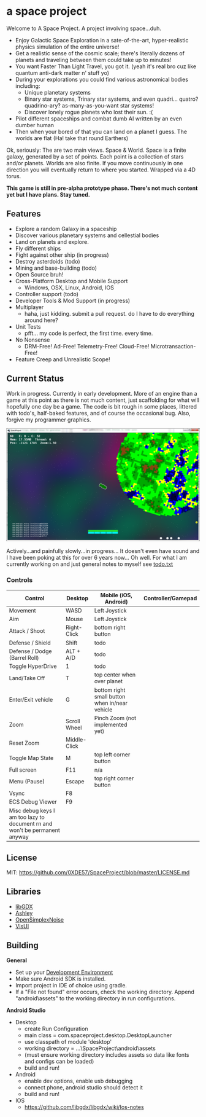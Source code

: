 # a space project
Welcome to A Space Project. A project involving space...duh.
* Enjoy Galactic Space Exploration in a sate-of-the-art, hyper-realistic physics simulation of the entire universe!
* Get a realistic sense of the cosmic scale; there's literally dozens of planets and traveling between them could take up to minutes!
* You want Faster Than Light Travel, you got it. (yeah it's real bro cuz like quantum anti-dark matter n' stuff yo)
* During your explorations you could find various astronomical bodies including:
    * Unique planetary systems
    * Binary star systems, Trinary star systems, and even quadri... quatro? quadrino-ary? as-many-as-you-want star systems!
    * Discover lonely rogue planets who lost their sun. :(
* Pilot different spaceships and combat dumb AI written by an even dumber human
* Then when your bored of that you can land on a planet I guess. The worlds are flat (Ha! take that round Earthers)

Ok, seriously: The are two main views. Space & World.
Space is a finite galaxy, generated by a set of points. Each point is a collection of stars and/or planets.
Worlds are also finite. If you move continuously in one direction you will eventually return to where you started. Wrapped via a 4D torus.

**This game is still in pre-alpha prototype phase. There's not much content yet but I have plans. Stay tuned.**


## Features
* Explore a random Galaxy in a spaceship
* Discover various planetary systems and cellestial bodies
* Land on planets and explore.
* Fly different ships
* Fight against other ship (in progress)
* Destroy asterdoids (todo)
* Mining and base-building (todo)
* Open Source bruh!
* Cross-Platform Desktop and Mobile Support
  * Windows, OSX, Linux, Android, IOS
* Controller support (todo)
* Developer Tools & Mod Support (in progress)
* Multiplayer
  * haha, just kidding. submit a pull request. do I have to do everything around here?
* Unit Tests
  * pfft... my code is perfect, the first time. every time.
* No Nonsense
   * DRM-Free! Ad-Free! Telemetry-Free! Cloud-Free! Microtransaction-Free!
* Feature Creep and Unrealistic Scope!


## Current Status
Work in progress. Currently in early development. More of an engine than a game at this point as there is not much content, just scaffolding for what will hopefully one day be a game. The code is bit rough in some places, littered with todo's, half-baked features, and of course the occasional bug. Also, forgive my programmer graphics.


![screenshot](/Capture.PNG?raw=true)

Actively...and painfully slowly...in progress... It doesn't even have sound and I have been poking at this for over 6 years now... Oh well. For what I am currently working on and just general notes to myself see [todo.txt](https://github.com/0XDE57/SpaceProject/blob/master/todo.txt)


### Controls
| Control                        | Desktop      | Mobile (iOS, Android)                    | Controller/Gamepad |
|------------------------------- | ------------ | ---------------------------------------- | ------------------ |
| Movement                       | WASD         | Left Joystick                            |                    |
| Aim                            | Mouse        | Left Joystick                            |                    |
| Attack / Shoot                 | Right-Click  | bottom right button                      |                    |
| Defense / Shield               | Shift        | todo                                     |                    |
| Defense / Dodge (Barrel Roll)  | ALT + A/D    | todo                                     |                    |
| Toggle HyperDrive              | 1            | todo                                     |                    |
| Land/Take Off                  | T            | top center when over planet              |                    |
| Enter/Exit vehicle             | G            | bottom right small button when in/near vehicle |                    |
| Zoom                           | Scroll Wheel | Pinch Zoom (not implemented yet)         |                    |
| Reset Zoom                     | Middle-Click |                                          |                    |
| Toggle Map State               | M            | top left corner button                   |                    |
| Full screen                    | F11          | n/a                                      |                    |
| Menu (Pause)                   | Escape       | top right corner button                  |                    |
| Vsync                          | F8           |                                          |                    |
| ECS Debug Viewer               | F9           |                                          |                    |
| Misc debug keys I am too lazy to document rn and won't be permanent anyway               |                    |


## License
   MIT: https://github.com/0XDE57/SpaceProject/blob/master/LICENSE.md

## Libraries
- [libGDX](https://github.com/libgdx/libgdx)
- [Ashley](https://github.com/libgdx/ashley/wiki)
- [OpenSimplexNoise](https://gist.github.com/KdotJPG/b1270127455a94ac5d19)
- [VisUI](https://github.com/kotcrab/vis-ui)


## Building
**General**
* Set up your [Development Environment](https://libgdx.badlogicgames.com/documentation/gettingstarted/Setting%20Up.html)
* Make sure Android SDK is installed.
* Import project in IDE of choice using gradle.
* If a "File not found" error occurs, check the working directory. Append "android\assets" to the working directory in run configurations.


**Android Studio**
* Desktop
  * create Run Configuration
  * main class = com.spaceproject.desktop.DesktopLauncher
  * use classpath of module 'desktop'
  * working directory = ...\SpaceProject\android\assets
  * (must ensure working directory includes assets so data like fonts and configs can be loaded)
  * build and run!
* Android
  * enable dev options, enable usb debugging
  * connect phone, android studio should detect it
  * build and run!
* IOS
  * https://github.com/libgdx/libgdx/wiki/Ios-notes

